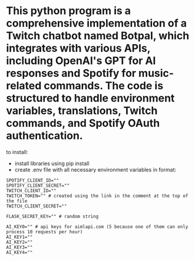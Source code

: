 # This python program is a comprehensive implementation of a Twitch chatbot named Botpal, which integrates with various APIs, including OpenAI's GPT for AI responses and Spotify for music-related commands. The code is structured to handle environment variables, translations, Twitch commands, and Spotify OAuth authentication.

to install:
 - install libraries using pip install
 - create .env file with all necessary environment variables in format:

```
SPOTIFY_CLIENT_ID=""
SPOTIFY_CLIENT_SECRET=""
TWITCH_CLIENT_ID=""
TWITCH_TOKEN="" # created using the link in the comment at the top of the file
TWITCH_CLIENT_SECRET=""

FLASK_SECRET_KEY="" # random string

AI_KEY0="" # api keys for aimlapi.com (5 because one of them can only process 10 requests per hour)
AI_KEY1=""
AI_KEY2=""
AI_KEY3=""
AI_KEY4=""

```
